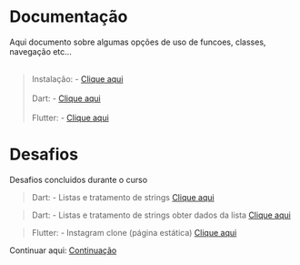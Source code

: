 # Documentação

Aqui documento sobre algumas opções de uso de funcoes, classes, navegação etc...
<br><br>
>Instalação: - 
[Clique aqui](./Instalacao/Instalação.md)
<br><br>
>Dart: - 
[Clique aqui](./Dart/Resumo_Dart.md)
<br><br>
>Flutter: - 
[Clique aqui](./Flutter/Resumo_Flutter.md)

# Desafios
Desafios concluidos durante o curso
>Dart: - Listas e tratamento de strings
[Clique aqui](./Desafios\Desafio_Dart\Desafio_1.dart)

>Dart: - Listas e tratamento de strings obter dados da lista
[Clique aqui](./Desafios\Desafio_Dart\Desafio_2.dart)

>Flutter: - Instagram clone (página estática)
[Clique aqui](./Desafios\Desafio_Flutter\1.flutter_clone_instagram)



Continuar aqui: [Continuação](https://academiadoflutter20.club.hotmart.com/lesson)

